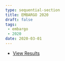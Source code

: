 ```yaml
---
type: sequential-section
title: EMBARGO 2020
draft: false
tags:
 - embargo
 - 2020
date: 2020-03-01
---
```


* [View Results](../results/2020/)
